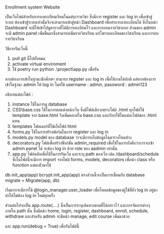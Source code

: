 Enrollment system Website

เป็นเว็บไซต์สำหรับการลงทะเบียนเรียนในแต่บะรายวิชา ซึ่งมีการ register และ log in เพื่อเข้าสู่ระบบ ต้องเข้าสู้ระบบเท่านั้นจึงจะสามารถเข้าสู๋หน้า Dashboard เพื่อทำการลงทะเบียนได้ ซึ่งในหน้า Dashboard จะมีให้เข้าไปดูตารางที่ได้มีการละเบียนไว้ และการถอนรายวิชาออก 
ส่วนของ admin จะมี admin panel เพิ่มขึ้นมาซึ่งสามารถเพิ่มรายวิชาเรียน แก้ไขรายละเอียดของวิชาเรียน และการลบรายวิชาเรียน 

วิธีการรันเว็บนี้ 
1. pull git นี้ไปทั้งหมด
2. activate virtual enviroment
3. ใช้ poetry run python .\project\app.py เพื่อรัน

หากต้องการเข้าในฐานะนักศึกษา สามารถ register และ log in เพื่อใช้งานได้ปกติ แต่หากต้องการเข้าในฐานะ admin ให้ log in โดยใช้ 
username : admin, password : admin123

อธิบายแต่ละไฟล์ :
1. instance
     ใช้ในการดู database
2. CSS\base.css
     ใช้ในการตกแต่งหน้าเว็บ ซึ่งมีไฟล์เดียวเพราะไฟล์ .html ทุกไฟล์ใช้ template จาก base.html จึงเพิ่มคลาสใน base.css และเรียกใช้ในแต่ละไฟล์ของ .html แทน
3. templates
     โฟลเดอร์ที่ใช้เก็บไฟล์ html
4. forms.py
     ใช้ในการสร้างฟอร์มในการ register และ log in
5. models.py
     model ของ database ว่าจะมีการเก็บข้อมูลในตารางไหนบ้าง
6. decorators.py
     ไฟล์เพื่อสร้างฟังก์ชัน admin_required เพื่อใช้ในการบังคับว่าการจะเข้า admin panel ได้ จะต้อง log in ด้วย role ของ aadmin เท่านั้น
7. app.py
     ไฟล์หลักเพื่อใช้ในการรันเว็บ และระบุ path ของเว็บ เช่น /dashboard/schedule ซึ่งในไฟล์นี้จะมีการ import จากไฟล์ forms, models, decorators เพื่อนำ class หรือ function แต่ละตัวมาใช้

  db.init_app(app)
  bcrypt.init_app(app)          ตรงส่วนนี้จะเป็นการเชื่อมกับ database
  migrate = Migrate(app, db)
  
  เริ่มแรกจะมีการใช้ @login_manager.user_loader เพื่อโหลดข้อมูลของผู้ใช้ที่ยัง log in อยู่มา ทำให้ไม่ต้อง log in ใหม่ทุกครั้ง

  ส่วนต่อไปจะเป็น app.route(....) ซึ่งเป็นการระบุเส้นทางตามที่ได้กล่าวไว้ และการจัดการต่างๆภายใน path นั้น
  ซึ่งมีหน้า home, login, register, dashboard, enroll, schedule, withdraw และสำหรับ admin จะมีหน้า manage, edit course เพิ่มมาด้วย

  และ app.run(debug = True) เพื่อรันไฟล์นี้
